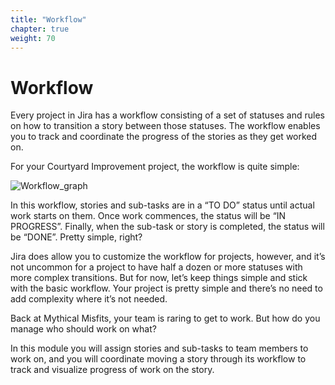 ```yaml
---
title: "Workflow"
chapter: true
weight: 70
---
```


# Workflow

Every project in Jira has a workflow consisting of a set of statuses and rules on how to transition a story between those statuses.  The workflow enables you to track and coordinate the progress of the stories as they get worked on.

For your Courtyard Improvement project, the workflow is quite simple:

![Workflow_graph](/images/70_Workflow/Workflow_graph.png)

In this workflow, stories and sub-tasks are in a “TO DO” status until actual work starts on them.  Once work commences, the status will be “IN PROGRESS”.  Finally, when the sub-task or story is completed, the status will be “DONE”.  Pretty simple, right?

Jira does allow you to customize the workflow for projects, however, and it’s not uncommon for a project to have half a dozen or more statuses with more complex transitions.  But for now, let’s keep things simple and stick with the basic workflow.  Your project is pretty simple and there’s no need to add complexity where it’s not needed.

Back at Mythical Misfits, your team is raring to get to work.  But how do you manage who should work on what?

In this module you will assign stories and sub-tasks to team members to work on, and you will coordinate moving a story through its workflow to track and visualize progress of work on the story.